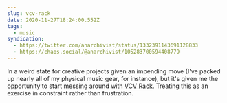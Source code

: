```yaml
---
slug: vcv-rack
date: 2020-11-27T18:24:00.552Z
tags:
  - music
syndication:
  - https://twitter.com/anarchivist/status/1332391143691128833
  - https://chaos.social/@anarchivist/105283700594408779
---
```

In a weird state for creative projects given an impending move (I've packed up nearly all of my physical music gear, for instance), but it's given me the opportunity to start messing around with [VCV Rack](https://vcvrack.com). Treating this as an exercise in constraint rather than frustration.